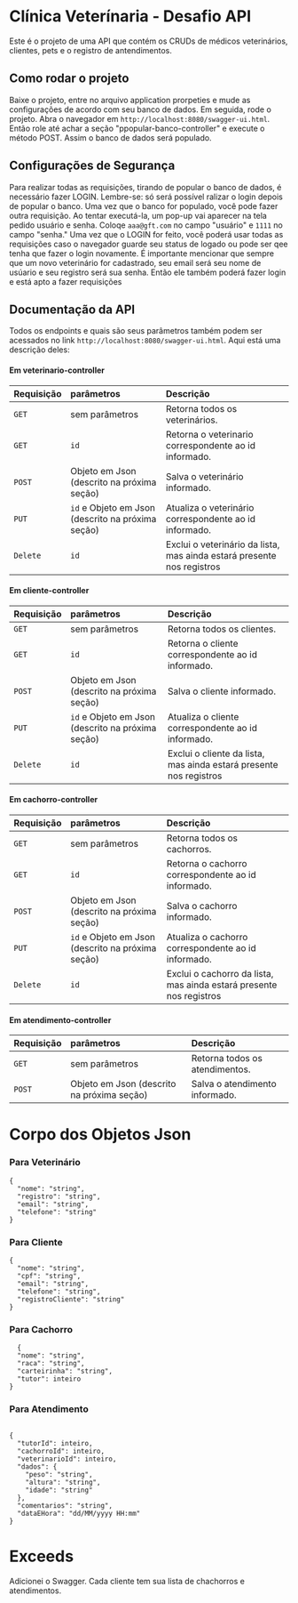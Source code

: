 
# Clínica Veterínaria - Desafio API

Este é o projeto de uma API que contém os CRUDs de médicos veterinários, clientes, pets e o registro de antendimentos.

## Como rodar o projeto
Baixe o projeto, entre no arquivo application prorpeties e mude as configurações de acordo com seu banco de dados. Em seguida, rode o projeto. Abra o navegador em `http://localhost:8080/swagger-ui.html`. Então role até achar a seção "ppopular-banco-controller" e execute o método POST. Assim o banco de dados será populado.
## Configurações de Segurança
Para realizar todas as requisições, tirando de popular o banco de dados, é necessário fazer LOGIN. Lembre-se: só será possível ralizar o login depois de popular o banco. Uma vez que o banco for populado, você pode fazer outra requisição. Ao tentar executá-la, um pop-up vai aparecer na tela pedido usuário e senha. Coloqe `aaa@gft.com` no campo "usuário" e `1111` no campo "senha." Uma vez que o LOGIN for feito, você poderá usar todas as requisições caso o navegador guarde seu status de logado ou pode ser qee tenha que fazer o login novamente. É importante mencionar que sempre que um novo veterinário for cadastrado, seu email será
 seu nome de usúario e seu registro será sua senha. Então ele também poderá fazer login e está apto a fazer requisições

## Documentação da API


Todos os endpoints e quais são seus parâmetros também podem ser acessados no link `http://localhost:8080/swagger-ui.html`. Aqui está uma descrição deles:
#### Em veterinario-controller

| Requisição   | parâmetros       | Descrição                           |
| :---------- | :--------- | :---------------------------------- |
| `GET` | sem parâmetros | Retorna todos os veterinários. |
| `GET` | `id` | Retorna o veterinario correspondente ao id informado. |
| `POST` | Objeto em Json (descrito na próxima seção) | Salva o veterinário informado.
| `PUT` | `id` e Objeto em Json (descrito na próxima seção) |  Atualiza o veterinário correspondente ao id informado. |
| `Delete` | `id` |  Exclui o veterinário da lista, mas ainda estará presente nos registros |

#### Em cliente-controller

| Requisição   | parâmetros       | Descrição                           |
| :---------- | :--------- | :---------------------------------- |
| `GET` | sem parâmetros | Retorna todos os clientes. |
| `GET` | `id` | Retorna o cliente correspondente ao id informado. |
| `POST` | Objeto em Json (descrito na próxima seção) | Salva o cliente informado.
| `PUT` | `id` e Objeto em Json (descrito na próxima seção) |  Atualiza o cliente correspondente ao id informado. |
| `Delete` | `id` |  Exclui o cliente da lista, mas ainda estará presente nos registros |

#### Em cachorro-controller

| Requisição   | parâmetros       | Descrição                           |
| :---------- | :--------- | :---------------------------------- |
| `GET` | sem parâmetros | Retorna todos os cachorros. |
| `GET` | `id` | Retorna o cachorro correspondente ao id informado. |
| `POST` | Objeto em Json (descrito na próxima seção) | Salva o cachorro informado.
| `PUT` | `id` e Objeto em Json (descrito na próxima seção) |  Atualiza o cachorro correspondente ao id informado. |
| `Delete` | `id` |  Exclui o cachorro da lista, mas ainda estará presente nos registros |

#### Em atendimento-controller

| Requisição   | parâmetros       | Descrição                           |
| :---------- | :--------- | :---------------------------------- |
| `GET` | sem parâmetros | Retorna todos os atendimentos. |
| `POST` | Objeto em Json (descrito na próxima seção) | Salva o atendimento informado.









# Corpo dos Objetos Json

### Para Veterinário 
```http
{
  "nome": "string",
  "registro": "string",
  "email": "string",
  "telefone": "string"
}
```

### Para Cliente
```http
{
  "nome": "string",
  "cpf": "string",
  "email": "string",
  "telefone": "string",
  "registroCliente": "string"
}
```
### Para Cachorro
```http
  {
  "nome": "string",
  "raca": "string",
  "carteirinha": "string",
  "tutor": inteiro
}
```

### Para Atendimento
```http

{
  "tutorId": inteiro,
  "cachorroId": inteiro,
  "veterinarioId": inteiro,
  "dados": {
    "peso": "string",
    "altura": "string",
    "idade": "string"
  },
  "comentarios": "string",
  "dataEHora": "dd/MM/yyyy HH:mm"
}

```

# Exceeds 
Adicionei o Swagger. Cada cliente tem sua lista de chachorros e atendimentos.